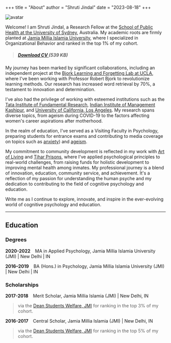 +++
title = "About"
author = "Shruti Jindal"
date = "2023-08-18"
+++

<div class="avatar"><img src="/images/avatar.jpg" alt="avatar"></div>

Welcome! I am Shruti Jindal, a Research Fellow at the [School of Public Health at the University of Sydney](https://sydney.edu.au/medicine-health/schools/school-of-public-health.html), Australia. My academic roots are firmly planted at [Jamia Millia Islamia University](https://www.jmi.ac.in/), where I specialized in Organizational Behavior and ranked in the top 1% of my cohort.

> ##### **[Download CV <i class="fa fa-file-pdf-o" aria-hidden="true"></i>](https://drive.google.com/file/d/1eZSMaQDSRKjrkxm_peFUAfb2NOc326he/view?usp=sharing "Open/download Curriculum Vitae")**  (539 KB)

My journey has been marked by significant collaborations, including an independent project at the [Bjork Learning and Forgetting Lab at UCLA](https://www.psych.ucla.edu/faculty/page/bjorkr), where I've been working with Professor Robert Bjork to revolutionize learning methods. Our research has increased word retrieval by 70%, a testament to innovation and determination.

I've also had the privilege of working with esteemed institutions such as the [Tata Institute of Fundamental Research](http://www.tifr.res.in/), [Indian Institute of Management Kashipur](https://www.iimkashipur.ac.in/), and [University of California, Los Angeles](https://www.ucla.edu/). My research spans diverse topics, from ageism during COVID-19 to the factors affecting women's career aspirations after motherhood.

In the realm of education, I've served as a Visiting Faculty in Psychology, preparing students for entrance exams and contributing to media coverage on topics such as [anxiety](http://risingkashmir.com/mummymy-phone-is-not-a-cause-of-my-anxiety-88dbf459-a4cd-4c1a-ae6a-b70071d7e35b)) and [ageism](http://risingkashmir.com/eliminating-ageism-based-mental-health-concerns-among-older-workers-in-an-organizational-setting-6e7685b3-8d38-4b30-b8e8-974d16b44c37).

My commitment to community development is reflected in my work with [Art of Living](https://www.artofliving.org/) and [Tihar Prisons](https://www.tihartiharprisons.nic.in/), where I've applied psychological principles to real-world challenges, from raising funds for holistic development to improving mental health among inmates. My professional journey is a blend of innovation, education, community service, and achievement. It's a reflection of my passion for understanding the human psyche and my dedication to contributing to the field of cognitive psychology and education.

Write me as I continue to explore, innovate, and inspire in the ever-evolving world of cognitive psychology and education.


***

## Education

### Degrees

**2020-2022** &ensp; MA in Applied Psychology, Jamia Millia Islamia University (JMI) | New Delhi | IN

**2016–2019** &ensp; BA (Hons.) in Psychology, Jamia Millia Islamia University (JMI) | New Delhi | IN


### Scholarships

**2017-2018** &ensp; Merit Scholar, Jamia Millia Islamia (JMI) | New Delhi, IN

>via the [Dean Students Welfare, JMI]([https://darmasiswa.kemdikbud.go.id/](https://www.jmi.ac.in/upload/jamiadocs/JAMIA/scholarship.2009july1.pdf)) for ranking in the top 3% of my cohort.

**2016-2017** &ensp; Central Scholar, Jamia Millia Islamia (JMI) | New Delhi, IN

>via the [Dean Students Welfare, JMI]([https://darmasiswa.kemdikbud.go.id/](https://www.jmi.ac.in/upload/jamiadocs/JAMIA/scholarship.2009july1.pdf)) for ranking in the top 5% of my cohort.


<!-- {{< tabgroup >}}
  {{< tab name="Hello" >}}
  Hello World!
  {{< /tab >}}

  {{< tab name="Goodbye" >}}
  Goodbye Everybody!
  {{< /tab >}}
{{< /tabgroup >}} -->
